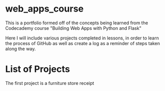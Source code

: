 # web_apps_course

This is a portfolio formed off of the concepts being learned from the Codecademy course "Building Web Apps with Python and Flask"

Here I will include various projects completed in lessons, in order to learn the process of GitHub as well as create a log as a reminder of steps taken along the way.

# List of Projects
  The first project is a furniture store receipt
